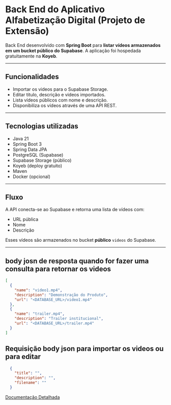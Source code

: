 
#  Back End do Aplicativo Alfabetização Digital (Projeto de Extensão)

Back End desenvolvido com **Spring Boot** para **listar vídeos armazenados em um bucket público do Supabase**. A aplicação foi hospedada gratuitamente na **Koyeb**.

---

## Funcionalidades

-  Importar os videos para o Supabase Storage.
-  Editar titulo, descrição e videos importados.
-  Lista vídeos públicos com nome e descrição.
-  Disponibiliza os vídeos através de uma API REST.

---

## Tecnologias utilizadas

- Java 21  
- Spring Boot 3  
- Spring Data JPA  
- PostgreSQL (Supabase)  
- Supabase Storage (público)  
- Koyeb (deploy gratuito)  
- Maven  
- Docker (opcional)

---

## Fluxo

A API conecta-se ao Supabase e retorna uma lista de vídeos com:
- URL pública  
- Nome  
- Descrição  

Esses vídeos são armazenados no bucket **público** `videos` do Supabase.

---


##  body josn de resposta quando for fazer uma consulta para retornar os videos

```json
[
  {
    "name": "video1.mp4",
    "description": "Demonstração do Produto",
    "url": "<DATABASE_URL>/video1.mp4"
  },
  {
    "name": "trailer.mp4",
    "description": "Trailer institucional",
    "url": "<DATABASE_URL>/trailer.mp4"
  }
]
```
##  Requisição body json para importar os videos ou para editar 

```json
  {
    "title": "",
    "description": "",
    "filename": ""
  }
```

 [Documentação Detalhada](https://github.com/MOliveiraDev/Alfa_Digital/blob/main/Doc/Back-End%20do%20Aplicativo%20Alfabetiza%C3%A7%C3%A3o%20Digital%20Projeto%20de%20Extens%C3%A3o.pdf)
